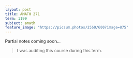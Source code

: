 ```yaml
---
layout: post
title: AMATH 271
term: 1199
subject: amath
feature_image: "https://picsum.photos/2560/600?image=875"
---
```


Partial notes coming soon...

 > I was auditing this course during this term.
